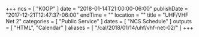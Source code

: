 +++
ncs = [ "K0OP" ]
date = "2018-01-14T21:00:00-06:00"
publishDate = "2017-12-21T12:47:37-06:00"
endTime = ""
location = ""
title = "UHF/VHF Net 2"
categories = [ "Public Service" ]
dates = [ "NCS Schedule" ]
outputs = [ "HTML", "Calendar" ]
aliases = [ "/cal/2018/01/14/uhf/vhf-net-02/" ]
+++
